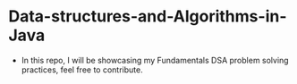 # Data-structures-and-Algorithms-in-Java
- In this repo, I will be showcasing my Fundamentals DSA problem solving practices, feel free to contribute.
